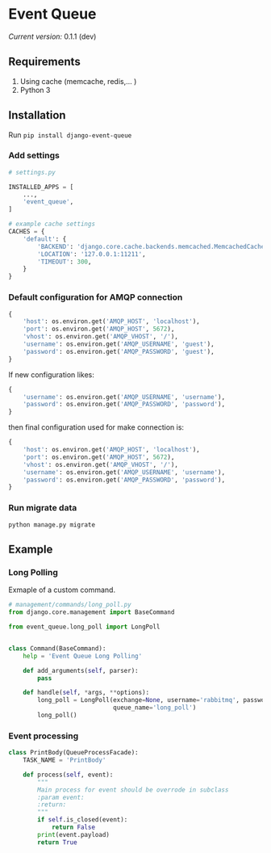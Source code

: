 # Event Queue

*Current version:* 0.1.1 (dev)

## Requirements

1. Using cache (memcache, redis,... )
2. Python 3

## Installation

Run `pip install django-event-queue`

### Add settings

```python
# settings.py

INSTALLED_APPS = [
    ...,
    'event_queue',
]

# example cache settings
CACHES = {
    'default': {
        'BACKEND': 'django.core.cache.backends.memcached.MemcachedCache',
        'LOCATION': '127.0.0.1:11211',
        'TIMEOUT': 300,
    }
}
```

### Default configuration for AMQP connection

```python
{
    'host': os.environ.get('AMQP_HOST', 'localhost'),
    'port': os.environ.get('AMQP_HOST', 5672),
    'vhost': os.environ.get('AMQP_VHOST', '/'),
    'username': os.environ.get('AMQP_USERNAME', 'guest'),
    'password': os.environ.get('AMQP_PASSWORD', 'guest'),
}
```

If new configuration likes:

```python
{
    'username': os.environ.get('AMQP_USERNAME', 'username'),
    'password': os.environ.get('AMQP_PASSWORD', 'password'),
}
```

then final configuration used for make connection is:

```python
{
    'host': os.environ.get('AMQP_HOST', 'localhost'),
    'port': os.environ.get('AMQP_HOST', 5672),
    'vhost': os.environ.get('AMQP_VHOST', '/'),
    'username': os.environ.get('AMQP_USERNAME', 'username'),
    'password': os.environ.get('AMQP_PASSWORD', 'password'),
}
```

### Run migrate data

`python manage.py migrate`

## Example

### Long Polling

Exmaple of a custom command.

```python
# management/commands/long_poll.py
from django.core.management import BaseCommand

from event_queue.long_poll import LongPoll


class Command(BaseCommand):
    help = 'Event Queue Long Polling'

    def add_arguments(self, parser):
        pass

    def handle(self, *args, **options):
        long_poll = LongPoll(exchange=None, username='rabbitmq', password='rabbitmq', vhost='localhost',
                             queue_name='long_poll')
        long_poll()

```

### Event processing

```python
class PrintBody(QueueProcessFacade):
    TASK_NAME = 'PrintBody'

    def process(self, event):
        """
        Main process for event should be overrode in subclass
        :param event:
        :return:
        """
        if self.is_closed(event):
            return False
        print(event.payload)
        return True
```